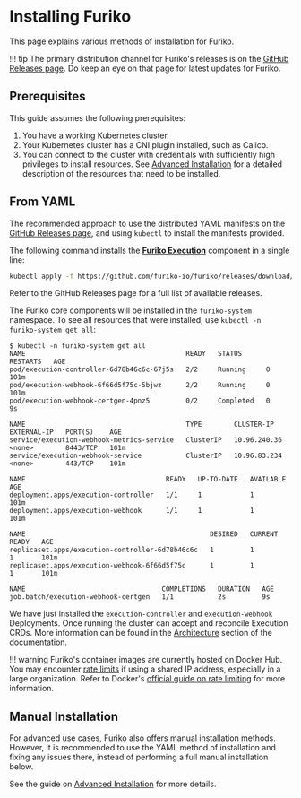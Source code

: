 # Installing Furiko

This page explains various methods of installation for Furiko.

<!-- prettier-ignore -->
!!! tip
    The primary distribution channel for Furiko's releases is on the [GitHub Releases page](https://github.com/furiko-io/furiko/releases). Do keep an eye on that page for latest updates for Furiko.

## Prerequisites

This guide assumes the following prerequisites:

1. You have a working Kubernetes cluster.
2. Your Kubernetes cluster has a CNI plugin installed, such as Calico.
3. You can connect to the cluster with credentials with sufficiently high privileges to install resources. See [Advanced Installation](./advanced-installation.md) for a detailed description of the resources that need to be installed.

## From YAML

The recommended approach to use the distributed YAML manifests on the [GitHub Releases page](https://github.com/furiko-io/furiko/releases), and using `kubectl` to install the manifests provided.

The following command installs the [**Furiko Execution**](../execution/concepts.md) component in a single line:

<!-- TODO(irvinlim): We may need to synchronize the following command with the current latest stable release. -->

```sh
kubectl apply -f https://github.com/furiko-io/furiko/releases/download/v0.2.0/furiko-execution.yaml
```

Refer to the GitHub Releases page for a full list of available releases.

The Furiko core components will be installed in the `furiko-system` namespace. To see all resources that were installed, use `kubectl -n furiko-system get all`:

```{.optional-language-as-class .no-copy}
$ kubectl -n furiko-system get all
NAME                                        READY   STATUS      RESTARTS   AGE
pod/execution-controller-6d78b46c6c-67j5s   2/2     Running     0          101m
pod/execution-webhook-6f66d5f75c-5bjwz      2/2     Running     0          101m
pod/execution-webhook-certgen-4pnz5         0/2     Completed   0          9s

NAME                                        TYPE        CLUSTER-IP     EXTERNAL-IP   PORT(S)    AGE
service/execution-webhook-metrics-service   ClusterIP   10.96.240.36   <none>        8443/TCP   101m
service/execution-webhook-service           ClusterIP   10.96.83.234   <none>        443/TCP    101m

NAME                                   READY   UP-TO-DATE   AVAILABLE   AGE
deployment.apps/execution-controller   1/1     1            1           101m
deployment.apps/execution-webhook      1/1     1            1           101m

NAME                                              DESIRED   CURRENT   READY   AGE
replicaset.apps/execution-controller-6d78b46c6c   1         1         1       101m
replicaset.apps/execution-webhook-6f66d5f75c      1         1         1       101m

NAME                                  COMPLETIONS   DURATION   AGE
job.batch/execution-webhook-certgen   1/1           2s         9s
```

We have just installed the `execution-controller` and `execution-webhook` Deployments. Once running the cluster can accept and reconcile Execution CRDs. More information can be found in the [Architecture](../development/architecture/index.md) section of the documentation.

<!-- prettier-ignore -->
!!! warning
    Furiko's container images are currently hosted on Docker Hub. You may encounter [rate limits](https://www.docker.com/increase-rate-limits/) if using a shared IP address, especially in a large organization. Refer to Docker's [official guide on rate limiting](https://docs.docker.com/docker-hub/download-rate-limit/) for more information.

## Manual Installation

For advanced use cases, Furiko also offers manual installation methods. However, it is recommended to use the YAML method of installation and fixing any issues there, instead of performing a full manual installation below.

See the guide on [Advanced Installation](./advanced-installation.md) for more details.
